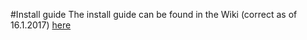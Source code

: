 #Install guide
The install guide can be found in the Wiki (correct as of 16.1.2017) [here](https://github.com/EIT-team/PEITS/wiki)
